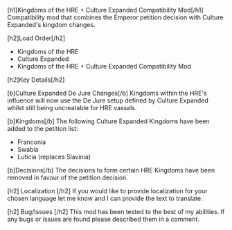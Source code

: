 ﻿[h1]Kingdoms of the HRE + Culture Expanded Compatibility Mod[/h1]
Compatibility mod that combines the Emperor petition decision with Culture Expanded's kingdom changes.

[h2]Load Order[/h2]
* Kingdoms of the HRE
* Culture Expanded
* Kingdoms of the HRE + Culture Expanded Compatibility Mod

[h2]Key Details[/h2]

[b]Culture Expanded De Jure Changes[/b]
Kingdoms within the HRE's influence will now use the De Jure setup defined by Culture Expanded whilst still being
uncreatable for HRE vassals.

[b]Kingdoms[/b]
The following Culture Expanded Kingdoms have been added to the petition list:
* Franconia
* Swabia
* Luticia (replaces Slavinia)

[b]Decisions[/b]
The decisions to form certain HRE Kingdoms have been removed in favour of the petition decision.

[h2] Localization [/h2]
If you would like to provide localization for your chosen language let me know and I can provide the text to translate.

[h2] Bug/Issues [/h2]
This mod has been tested to the best of my abilities. If any bugs or issues are found please described them in a comment.